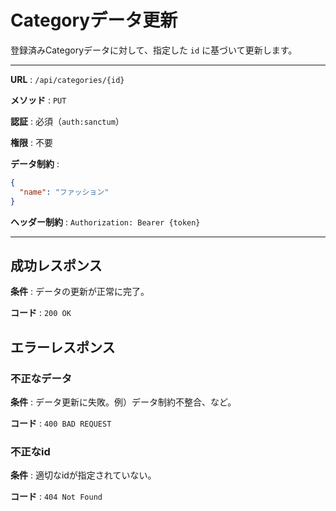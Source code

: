# Categoryデータ更新

登録済みCategoryデータに対して、指定した `id` に基づいて更新します。

---

**URL** : `/api/categories/{id}`

**メソッド** : `PUT`

**認証** : 必須（`auth:sanctum`）

**権限** : 不要

**データ制約** :

```json
{
  "name": "ファッション"
}
```

**ヘッダー制約** : `Authorization: Bearer {token}`  

---

## 成功レスポンス

**条件** : データの更新が正常に完了。

**コード** : `200 OK`

## エラーレスポンス

### 不正なデータ

**条件** : データ更新に失敗。例）データ制約不整合、など。

**コード** : `400 BAD REQUEST`

### 不正なid

**条件** : 適切なidが指定されていない。

**コード** : `404 Not Found`
